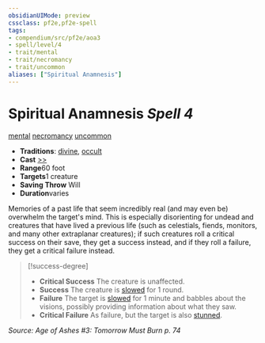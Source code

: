 ```yaml
---
obsidianUIMode: preview
cssclass: pf2e,pf2e-spell
tags:
- compendium/src/pf2e/aoa3
- spell/level/4
- trait/mental
- trait/necromancy
- trait/uncommon
aliases: ["Spiritual Anamnesis"]
---
```

# Spiritual Anamnesis *Spell 4*   
[mental](/rules/traits/mental.md)  [necromancy](/rules/traits/necromancy.md)  [uncommon](/rules/traits/uncommon.md)  

- **Traditions**: [divine](/rules/traits/divine.md), [occult](/rules/traits/occult.md)
- **Cast** [>>](/rules/core-rulebook/chapter-9-playing-the-game.md#Actions "Two-Action") 
- **Range**60 foot
- **Targets**1 creature
- **Saving Throw** Will
- **Duration**varies

Memories of a past life that seem incredibly real (and may even be) overwhelm the target's mind. This is especially disorienting for undead and creatures that have lived a previous life (such as celestials, fiends, monitors, and many other extraplanar creatures); if such creatures roll a critical success on their save, they get a success instead, and if they roll a failure, they get a critical failure instead.

> [!success-degree] 
> - **Critical Success** The creature is unaffected.
> - **Success** The creature is [slowed](/rules/conditions.md#Slowed) for 1 round.
> - **Failure** The target is [slowed](/rules/conditions.md#Slowed) for 1 minute and babbles about the visions, possibly providing information about what they saw.
> - **Critical Failure** As failure, but the target is also [stunned](/rules/conditions.md#Stunned).

*Source: Age of Ashes #3: Tomorrow Must Burn p. 74*